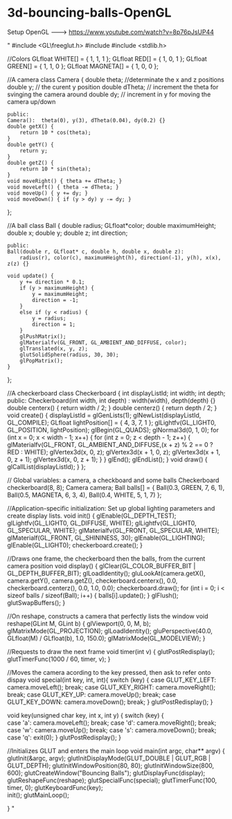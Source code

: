 # 3d-bouncing-balls-OpenGL

Setup OpenGL ---> https://www.youtube.com/watch?v=8p76pJsUP44




"
#include <GL\freeglut.h>
#include <cmath>
#include <stdlib.h>

//Colors
GLfloat WHITE[] = { 1, 1, 1 };
GLfloat RED[] = { 1, 0, 1 };
GLfloat GREEN[] = { 1, 1, 0 };
GLfloat MAGNETA[] = { 1, 0, 0 };

//A camera
class Camera {
	double theta; //determinate the x and z positions
	double y; // the curent y position
	double dTheta; // increment the theta for svinging the camera around
	double dy; // increment in y for moving the camera up/down

	public:
	Camera():  theta(0), y(3), dTheta(0.04), dy(0.2) {}
	double getX() {
		return 10 * cos(theta);
	}
	double getY() {
		return y;
	}
	double getZ() {
		return 10 * sin(theta);
	}
	void moveRight() { theta += dTheta; }
	void moveLeft() { theta -= dTheta; }
	void moveUp() { y += dy; }
	void moveDown() { if (y > dy) y -= dy; }
};

//A ball
class Ball {
	double radius;
	GLfloat*color;
	double maximumHeight;
	double x;
	double y;
	double z;
	int direction;

	public:
	Ball(double r, GLfloat* c, double h, double x, double z):
		radius(r), color(c), maximumHeight(h), direction(-1), y(h), x(x), z(z) {}

	void update() {
		y += direction * 0.1;
		if (y > maximumHeight) {
			y = maximumHeight;
			direction = -1;
		}
		else if (y < radius) {
			y = radius;
			direction = 1;
		}
		glPushMatrix();
		glMaterialfv(GL_FRONT, GL_AMBIENT_AND_DIFFUSE, color);
		glTranslated(x, y, z);
		glutSolidSphere(radius, 30, 30);
		glPopMatrix();
	}
};

//A checkerboard
class Checkerboard {
	int displayListId;
	int width;
	int depth;
	public:
		Checkerboard(int width, int depth) : width(width), depth(depth) {}
		double centerx() { return width / 2; }
		double centerz() { return depth / 2; }
		void create() {
			displayListId = glGenLists(1);
			glNewList(displayListId, GL_COMPILE);
			GLfloat lightPosition[] = { 4, 3, 7, 1 };
			glLightfv(GL_LIGHT0, GL_POSITION, lightPosition);
			glBegin(GL_QUADS);
			glNormal3d(0, 1, 0);
			for (int x = 0; x < width - 1; x++) {
				for (int z = 0; z < depth - 1; z++) {
					glMaterialfv(GL_FRONT, GL_AMBIENT_AND_DIFFUSE,(x + z) % 2 == 0 ? RED : WHITE);
					glVertex3d(x, 0, z);
					glVertex3d(x + 1, 0, z);
					glVertex3d(x + 1, 0, z + 1);
					glVertex3d(x, 0, z + 1);
				}
			}
			glEnd();
			glEndList();
		}
		void draw()
		{
			glCallList(displayListId);
		}
};

// Global variables: a camera, a checkboard and some balls
Checkerboard checkerboard(8, 8);
Camera camera;
Ball balls[] = {
	Ball(0.3, GREEN, 7, 6, 1),
	Ball(0.5, MAGNETA, 6, 3, 4),
	Ball(0.4, WHITE, 5, 1, 7)
};

//Application-specific initialization: Set up global lighting parameters and create display lists.
void init() {
	glEnable(GL_DEPTH_TEST);
	glLightfv(GL_LIGHT0, GL_DIFFUSE, WHITE);
	glLightfv(GL_LIGHT0, GL_SPECULAR, WHITE);
	glMaterialfv(GL_FRONT, GL_SPECULAR, WHITE);
	glMaterialf(GL_FRONT, GL_SHININESS, 30);
	glEnable(GL_LIGHTING);
	glEnable(GL_LIGHT0);
	checkerboard.create();
}

//Draws one frame, the checkerboard then the balls, from the current camera position
void display() {
	glClear(GL_COLOR_BUFFER_BIT | GL_DEPTH_BUFFER_BIT);
	glLoadIdentity();
	gluLookAt(camera.getX(), camera.getY(), camera.getZ(), checkerboard.centerx(), 0.0, checkerboard.centerz(), 0.0, 1.0, 0.0);
	checkerboard.draw();
	for (int i = 0; i < sizeof balls / sizeof(Ball); i++) {
		balls[i].update();
	}
	glFlush();
	glutSwapBuffers();
}

//On reshape, constructs a camera that perfectly lists the window
void reshape(GLint M, GLint b) {
	glViewport(0, 0, M, b);
	glMatrixMode(GL_PROJECTION);
	glLoadIdentity();
	gluPerspective(40.0, GLfloat(M) / GLfloat(b), 1.0, 150.0);
	glMatrixMode(GL_MODELVIEW);
}

//Requests to draw the next frame
void timer(int v)
{
	glutPostRedisplay();
	glutTimerFunc(1000 / 60, timer, v);
}

//Moves the camera acording to the key pressed, then ask to refer onto dispay
void special(int key, int, int){
	switch (key)
	{
	case GLUT_KEY_LEFT: camera.moveLeft(); break;
	case GLUT_KEY_RIGHT: camera.moveRight(); break;
	case GLUT_KEY_UP: camera.moveUp(); break;
	case GLUT_KEY_DOWN: camera.moveDown(); break;
	}
	glutPostRedisplay();
}

void key(unsigned char key, int x, int y) {
	switch (key)
	{	
	case 'a': camera.moveLeft(); break;
	case 'd': camera.moveRight(); break;
	case 'w': camera.moveUp(); break;
	case 's': camera.moveDown(); break;
	case 'q': exit(0);
	}
	glutPostRedisplay();
}

//Initializes GLUT and enters the main loop
void main(int argc, char** argv) {
	glutInit(&argc, argv);
	glutInitDisplayMode(GLUT_DOUBLE | GLUT_RGB | GLUT_DEPTH);
	glutInitWindowPosition(80, 80);
	glutInitWindowSize(800, 600);
	glutCreateWindow("Bouncing Balls");
	glutDisplayFunc(display);
	glutReshapeFunc(reshape);
	glutSpecialFunc(special);
	glutTimerFunc(100, timer, 0);
	glutKeyboardFunc(key);	
	init();
	glutMainLoop();

}
"
